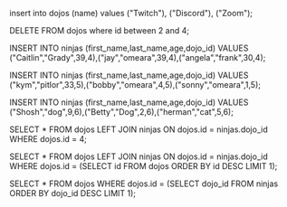 insert into dojos (name)
values ("Twitch"), ("Discord"), ("Zoom");

DELETE FROM dojos where id between 2 and 4;

INSERT INTO ninjas (first_name,last_name,age,dojo_id)
VALUES ("Caitlin","Grady",39,4),("jay","omeara",39,4),("angela","frank",30,4);

INSERT INTO ninjas (first_name,last_name,age,dojo_id)
VALUES ("kym","pitlor",33,5),("bobby","omeara",4,5),("sonny","omeara",1,5);

INSERT INTO ninjas (first_name,last_name,age,dojo_id)
VALUES ("Shosh","dog",9,6),("Betty","Dog",2,6),("herman","cat",5,6);

SELECT * FROM dojos
LEFT JOIN ninjas ON dojos.id = ninjas.dojo_id
WHERE dojos.id = 4;

SELECT * FROM dojos
LEFT JOIN ninjas ON dojos.id = ninjas.dojo_id
	WHERE dojos.id = (SELECT id FROM dojos ORDER BY id DESC LIMIT 1);
    
SELECT * FROM dojos
WHERE dojos.id = (SELECT dojo_id FROM ninjas ORDER BY dojo_id DESC LIMIT 1);